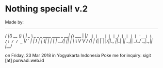 # Nothing special! v.2

Made by: 
 ____  _       _ _     ____                               _ _ 
/ ___|(_) __ _(_) |_  |  _ \ _   _ _ ____      ____ _  __| (_)
\___ \| |/ _` | | __| | |_) | | | | '__\ \ /\ / / _` |/ _` | |
 ___) | | (_| | | |_  |  __/| |_| | |   \ V  V / (_| | (_| | |
|____/|_|\__, |_|\__| |_|    \__,_|_|    \_/\_/ \__,_|\__,_|_|
         |___/                                                

on Friday, 23 Mar 2018 in Yogyakarta Indonesia
Poke me for inquiry: sigit [at] purwadi.web.id
